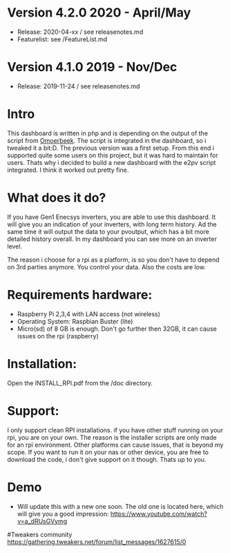 # Version 4.2.0 2020 - April/May
* Release: 2020-04-xx / see releasenotes.md
* Featurelist: see /FeatureList.md

# Version 4.1.0 2019 - Nov/Dec
* Release: 2019-11-24 / see releasenotes.md


# Intro
This dashboard is written in php and is depending on the output of the script from <a href="https://github.com/omoerbeek/e2pv">Omoerbeek</a>. The script is integrated
in the dashboard, so i tweaked it a bit:D. The previous version was a first setup. From this end i supported quite some users on this project, but it was hard to maintain for users. Thats why
i decided to build a new dashboard with the e2pv script integrated. I think it worked out pretty fine.

# What does it do?
If you have Gen1 Enecsys inverters, you are able to use this dashboard. It will give you an indication of your inverters, with long term history. Ad the same time it will
output the data to your pvoutput, which has a bit more detailed history overall. In my dashboard you can see more on an inverter level.

The reason i choose for a rpi as a platform, is so you don't have to depend on 3rd parties anymore. You control your data. Also the costs are low.

# Requirements hardware:
- Raspberry Pi 2,3,4  with LAN access (not wireless)
- Operating System: Raspbian Buster (lite)
- Micro(sd) of 8 GB is enough. Don't go further then 32GB, it can cause issues on the rpi (raspberry)

# Installation:
Open the INSTALL_RPI.pdf from the /doc directory.

# Support:
I only support clean RPI installations. if you have other stuff running on your rpi, you are on your own. 
The reason is the installer scripts are only made for an rpi environment. Other platforms can cause issues, that is beyond my scope. 
If you want to run it on your nas or other device, you are free to download the code, i don't give support on it though. Thats up to you.

# Demo
* Will update this with a new one soon. The old one is located here, which will give you a good impression: https://www.youtube.com/watch?v=a_dRUsGVymg

#Tweakers community
https://gathering.tweakers.net/forum/list_messages/1627615/0